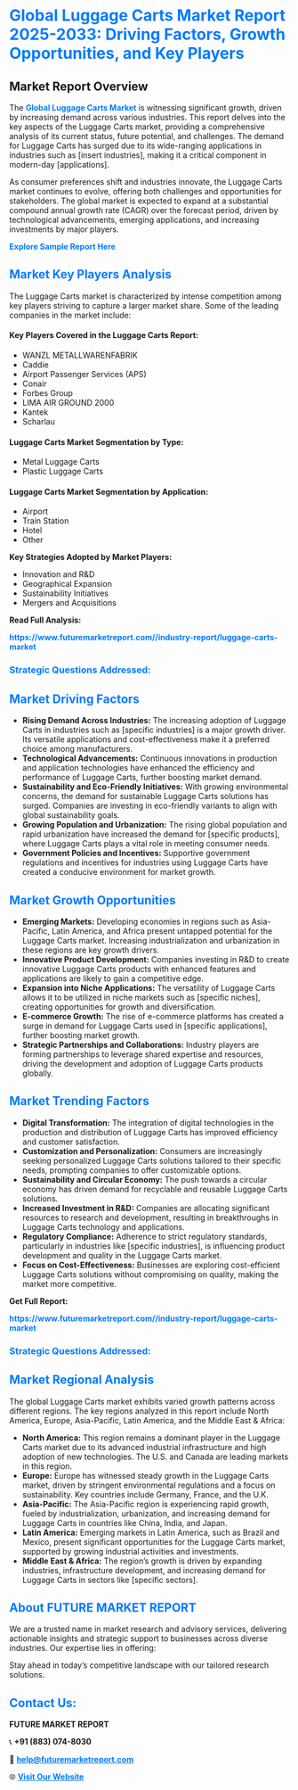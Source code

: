 <h1 style="color: #007BFF;">Global Luggage Carts Market Report 2025-2033: Driving Factors, Growth Opportunities, and Key Players</h1>

<section id="overview">
<h2>Market Report Overview</h2>
<p>The <a href="https://www.futuremarketreport.com//industry-report/luggage-carts-market" style="color: #007BFF; text-decoration: none;"><strong>Global Luggage Carts Market</strong></a> is witnessing significant growth, driven by increasing demand across various industries. This report delves into the key aspects of the Luggage Carts market, providing a comprehensive analysis of its current status, future potential, and challenges. The demand for Luggage Carts has surged due to its wide-ranging applications in industries such as [insert industries], making it a critical component in modern-day [applications].</p>
<p>As consumer preferences shift and industries innovate, the Luggage Carts market continues to evolve, offering both challenges and opportunities for stakeholders. The global market is expected to expand at a substantial compound annual growth rate (CAGR) over the forecast period, driven by technological advancements, emerging applications, and increasing investments by major players.</p>
</section>

<section id="overview">
<p><a href="https://www.futuremarketreport.com//request-sample/reportId=83150" style="color: #007BFF; text-decoration: none;"><strong>Explore Sample Report Here</strong></a></p>
</section>

<section id="key-players">
<h2 style="color: #007BFF;">Market Key Players Analysis</h2>
<p>The Luggage Carts market is characterized by intense competition among key players striving to capture a larger market share. Some of the leading companies in the market include:</p>
<h4>Key Players Covered in the Luggage Carts Report:</h4>
<ul><li>WANZL METALLWARENFABRIK</li><li>Caddie</li><li>Airport Passenger Services (APS)</li><li>Conair</li><li>Forbes Group</li><li>LIMA AIR GROUND 2000</li><li>Kantek</li><li>Scharlau</li></ul>
<h4>Luggage Carts Market Segmentation by Type:</h4>
<ul><li>Metal Luggage Carts</li><li>Plastic Luggage Carts</li></ul>

<h4>Luggage Carts Market Segmentation by Application:</h4>
<ul><li>Airport</li><li>Train Station</li><li>Hotel</li><li>Other</li></ul>
<p><strong>Key Strategies Adopted by Market Players:</strong></p>
<ul>
<li>Innovation and R&D</li>
<li>Geographical Expansion</li>
<li>Sustainability Initiatives</li>
<li>Mergers and Acquisitions</li>
</ul>
</section>

<section>
<p><strong>Read Full Analysis: </strong></p><a href="https://www.futuremarketreport.com//industry-report/luggage-carts-market" style="color: #007BFF; text-decoration: none;"><strong>https://www.futuremarketreport.com//industry-report/luggage-carts-market</strong></a>
<h3 style="color: #007BFF;">Strategic Questions Addressed:</h3>
</section>

<section id="driving-factors">
<h2 style="color: #007BFF;">Market Driving Factors</h2>
<ul>
<li><strong>Rising Demand Across Industries:</strong> The increasing adoption of Luggage Carts in industries such as [specific industries] is a major growth driver. Its versatile applications and cost-effectiveness make it a preferred choice among manufacturers.</li>
<li><strong>Technological Advancements:</strong> Continuous innovations in production and application technologies have enhanced the efficiency and performance of Luggage Carts, further boosting market demand.</li>
<li><strong>Sustainability and Eco-Friendly Initiatives:</strong> With growing environmental concerns, the demand for sustainable Luggage Carts solutions has surged. Companies are investing in eco-friendly variants to align with global sustainability goals.</li>
<li><strong>Growing Population and Urbanization:</strong> The rising global population and rapid urbanization have increased the demand for [specific products], where Luggage Carts plays a vital role in meeting consumer needs.</li>
<li><strong>Government Policies and Incentives:</strong> Supportive government regulations and incentives for industries using Luggage Carts have created a conducive environment for market growth.</li>
</ul>
</section>

<section id="growth-opportunities">
<h2 style="color: #007BFF;">Market Growth Opportunities</h2>
<ul>
<li><strong>Emerging Markets:</strong> Developing economies in regions such as Asia-Pacific, Latin America, and Africa present untapped potential for the Luggage Carts market. Increasing industrialization and urbanization in these regions are key growth drivers.</li>
<li><strong>Innovative Product Development:</strong> Companies investing in R&D to create innovative Luggage Carts products with enhanced features and applications are likely to gain a competitive edge.</li>
<li><strong>Expansion into Niche Applications:</strong> The versatility of Luggage Carts allows it to be utilized in niche markets such as [specific niches], creating opportunities for growth and diversification.</li>
<li><strong>E-commerce Growth:</strong> The rise of e-commerce platforms has created a surge in demand for Luggage Carts used in [specific applications], further boosting market growth.</li>
<li><strong>Strategic Partnerships and Collaborations:</strong> Industry players are forming partnerships to leverage shared expertise and resources, driving the development and adoption of Luggage Carts products globally.</li>
</ul>
</section>

<section id="trending-factors">
<h2 style="color: #007BFF;">Market Trending Factors</h2>
<ul>
<li><strong>Digital Transformation:</strong> The integration of digital technologies in the production and distribution of Luggage Carts has improved efficiency and customer satisfaction.</li>
<li><strong>Customization and Personalization:</strong> Consumers are increasingly seeking personalized Luggage Carts solutions tailored to their specific needs, prompting companies to offer customizable options.</li>
<li><strong>Sustainability and Circular Economy:</strong> The push towards a circular economy has driven demand for recyclable and reusable Luggage Carts solutions.</li>
<li><strong>Increased Investment in R&D:</strong> Companies are allocating significant resources to research and development, resulting in breakthroughs in Luggage Carts technology and applications.</li>
<li><strong>Regulatory Compliance:</strong> Adherence to strict regulatory standards, particularly in industries like [specific industries], is influencing product development and quality in the Luggage Carts market.</li>
<li><strong>Focus on Cost-Effectiveness:</strong> Businesses are exploring cost-efficient Luggage Carts solutions without compromising on quality, making the market more competitive.</li>
</ul>
</section>

<section>
<p><strong>Get Full Report: </strong></p><a href="https://www.futuremarketreport.com//industry-report/luggage-carts-market" style="color: #007BFF; text-decoration: none;"><strong>https://www.futuremarketreport.com//industry-report/luggage-carts-market</strong></a>
<h3 style="color: #007BFF;">Strategic Questions Addressed:</h3>
</section>


<section id="regional-analysis">
<h2 style="color: #007BFF;">Market Regional Analysis</h2>
<p>The global Luggage Carts market exhibits varied growth patterns across different regions. The key regions analyzed in this report include North America, Europe, Asia-Pacific, Latin America, and the Middle East & Africa:</p>
<ul>
<li><strong>North America:</strong> This region remains a dominant player in the Luggage Carts market due to its advanced industrial infrastructure and high adoption of new technologies. The U.S. and Canada are leading markets in this region.</li>
<li><strong>Europe:</strong> Europe has witnessed steady growth in the Luggage Carts market, driven by stringent environmental regulations and a focus on sustainability. Key countries include Germany, France, and the U.K.</li>
<li><strong>Asia-Pacific:</strong> The Asia-Pacific region is experiencing rapid growth, fueled by industrialization, urbanization, and increasing demand for Luggage Carts in countries like China, India, and Japan.</li>
<li><strong>Latin America:</strong> Emerging markets in Latin America, such as Brazil and Mexico, present significant opportunities for the Luggage Carts market, supported by growing industrial activities and investments.</li>
<li><strong>Middle East & Africa:</strong> The region’s growth is driven by expanding industries, infrastructure development, and increasing demand for Luggage Carts in sectors like [specific sectors].</li>
</ul>
</section>

<footer>
<h2 style="color: #007BFF;">About FUTURE MARKET REPORT</h2>
<p>We are a trusted name in market research and advisory services, delivering actionable insights and strategic support to businesses across diverse industries. Our expertise lies in offering:</p>

<p>Stay ahead in today’s competitive landscape with our tailored research solutions.</p>

<h2 style="color: #007BFF;">Contact Us:</h2>
<p><strong>FUTURE MARKET REPORT</strong></p>
<p>📞 <strong>+91 (883) 074-8030</strong></p>
<p>📧 <strong><a href="mailto:help@futuremarketreport.com" style="color: #007BFF;">help@futuremarketreport.com</a></strong></p>
<p>🌐 <strong><a href="https://www.futuremarketreport.com/" style="color: #007BFF;">Visit Our Website</a></strong></p>
</footer>